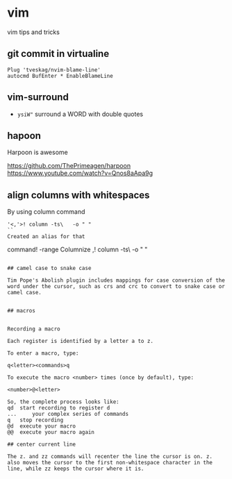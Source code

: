 # vim

vim tips and tricks

## git commit in virtualine

```
Plug 'tveskag/nvim-blame-line'
autocmd BufEnter * EnableBlameLine
```

## vim-surround

- `ysiW"` surround a WORD with double quotes

## hapoon

Harpoon is awesome

https://github.com/ThePrimeagen/harpoon
https://www.youtube.com/watch?v=Qnos8aApa9g

## align columns with whitespaces

By using column command

```
'<,'>! column -ts\   -o " "
``
Created an alias for that

```
command! -range Columnize <line1>,<line2>! column -ts\   -o " "
```

## camel case to snake case

Tim Pope's Abolish plugin includes mappings for case conversion of the word under the cursor, such as crs and crc to convert to snake case or camel case.


## macros


Recording a macro

Each register is identified by a letter a to z.

To enter a macro, type:

q<letter><commands>q

To execute the macro <number> times (once by default), type:

<number>@<letter>

So, the complete process looks like:
qd 	start recording to register d
... 	your complex series of commands
q 	stop recording
@d 	execute your macro
@@ 	execute your macro again  

## center current line

The z. and zz commands will recenter the line the cursor is on. z. also moves the cursor to the first non-whitespace character in the line, while zz keeps the cursor where it is.
